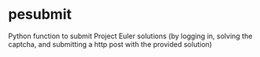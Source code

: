 pesubmit
========

Python function to submit Project Euler solutions (by logging in, solving the captcha, and submitting a http post with the provided solution)

